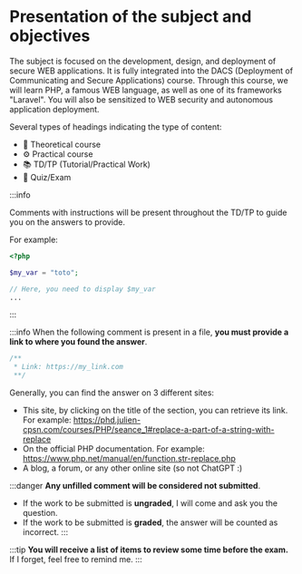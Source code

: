 # Presentation of the subject and objectives

The subject is focused on the development, design, and deployment of secure WEB applications. It is fully integrated into the DACS (Deployment of Communicating and Secure Applications) course. Through this course, we will learn PHP, a famous WEB language, as well as one of its frameworks "Laravel". You will also be sensitized to WEB security and autonomous application deployment.

Several types of headings indicating the type of content:
- 📜 Theoretical course
- ⚙️ Practical course
- 📚 TD/TP (Tutorial/Practical Work)
- 📝 Quiz/Exam

:::info

Comments with instructions will be present throughout the TD/TP to guide you on the answers to provide.

For example:

```php
<?php

$my_var = "toto";

// Here, you need to display $my_var
...
```
:::

:::info
When the following comment is present in a file, **you must provide a link to where you found the answer**.

```php
/**
 * Link: https://my_link.com
 **/
```

Generally, you can find the answer on 3 different sites:
- This site, by clicking on the title of the section, you can retrieve its link. For example: https://phd.julien-cpsn.com/courses/PHP/seance_1#replace-a-part-of-a-string-with-replace
- On the official PHP documentation. For example: https://www.php.net/manual/en/function.str-replace.php
- A blog, a forum, or any other online site (so not ChatGPT :)

:::danger
**Any unfilled comment will be considered not submitted**.
- If the work to be submitted is **ungraded**, I will come and ask you the question.
- If the work to be submitted is **graded**, the answer will be counted as incorrect.
:::

:::tip
**You will receive a list of items to review some time before the exam.** If I forget, feel free to remind me.
:::
